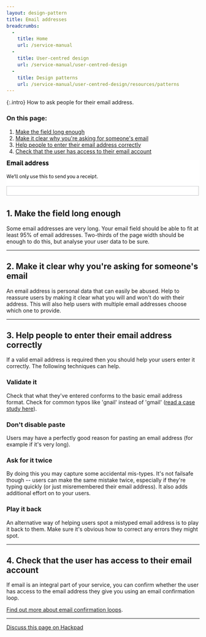 ```yaml
---
layout: design-pattern
title: Email addresses
breadcrumbs:
  -
    title: Home
    url: /service-manual
  -
    title: User-centred design
    url: /service-manual/user-centred-design
  -
    title: Design patterns
    url: /service-manual/user-centred-design/resources/patterns
---
```


{:.intro}
How to ask people for their email address.


### On this page:

1. [Make the field long enough](#section-1)
2. [Make it clear why you're asking for someone's email](#section-2)
3. [Help people to enter their email address correctly](#section-3)
4. [Check that the user has access to their email account](#section-4)



<div class="example">
  <img src="/service-manual/assets/images/design-patterns/email-address.png" alt="An example of an email address field">
</div>

<h2 class="heading-36" id="section-1">1. Make the field long enough</h2>

Some email addresses are very long. Your email field should be able to fit at least 95% of email addresses.
Two-thirds of the page width should be enough to do this, but analyse your user data to be sure.



---

<h2 class="heading-36" id="section-2">2. Make it clear why you're asking for someone's email</h2>

An email address is personal data that can easily be abused. Help to reassure users by making it clear what you will and won't do with their address. This will also help users with multiple email addresses choose which one to provide.

---

<h2 class="heading-36" id="section-3">3. Help people to enter their email address correctly</h2>

If a valid email address is required then you should help your users enter it correctly.
The following techniques can help.

### Validate it
Check that what they've entered conforms to the basic email address format.
Check for common typos like 'gnail' instead of 'gmail' ([read a case study here](http://blog.kicksend.com/how-we-decreased-sign-up-confirmation-email-bounces-by-50/)).

### Don't disable paste
Users may have a perfectly good reason for pasting an email address (for example if it's very long).

### Ask for it twice
By doing this you may capture some accidental mis-types. It's not failsafe though -- users can make the same mistake twice, especially if they're typing quickly (or just misremembered their email address).
It also adds additional effort on to your users.

### Play it back
An alternative way of helping users spot a mistyped email address is to play it back to them.
Make sure it's obvious how to correct any errors they might spot.


---

<h2 class="heading-36" id="section-4">4. Check that the user has access to their email account</h2>

If email is an integral part of your service, you can confirm whether the user has access to the email address they give you using an email confirmation loop.

[Find out more about email confirmation loops](#).

---

[Discuss this page on Hackpad](https://designpatterns.hackpad.com/Knowledge-based-authentication-Nc91dMM61BZ)

